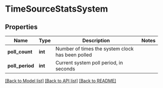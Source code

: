 # TimeSourceStatsSystem

## Properties
Name | Type | Description | Notes
------------ | ------------- | ------------- | -------------
**poll_count** | **int** | Number of times the system clock has been polled | 
**poll_period** | **int** | Current system poll period, in seconds | 

[[Back to Model list]](../README.md#documentation-for-models) [[Back to API list]](../README.md#documentation-for-api-endpoints) [[Back to README]](../README.md)


